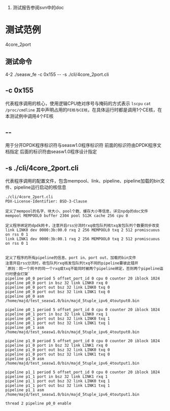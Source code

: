 1. 测试报告参阅svn中的doc

# 测试范例
4core_2port

## 测试命令
4-2
./seasw_fe -c 0x155 -- -s ./cli/4core_2port.cli

## -c 0x155
代表程序调用的核心，使用逻辑CPU绝对序号与掩码的方式表示
`lscpu`
`cat /proc/cmdline`
其中声明占用的`FE核与CE核`，在具体运行时都是调用1个CE核，在本测试例中调用4个FE核

## --
用于分开DPDK程序标识符与seasw1.0程序标识符
前面的标识符由DPDK程序文档指定
后面的标识符由seasw1.0程序设计指定

## -s ./cli/4core_2port.cli
代表程序调用的配置文件，包含mempool、link、pipeline、pipeline加载的bin文件、pipeline运行启动的核信息
```
./cli/4core_2port.cli
PDX-License-Identifier: BSD-3-Clause

定义了mempool的名字、块大小、pool个数、缓存大小等信息，详见npdp的doc文件
mempool MEMPOOL0 buffer 2304 pool 512K cache 256 cpu 0

定义程序绑定的dpdk网卡，注意开启rss分流时rxq收包队列核txq发包队列个数要同步改变
link LINK0 dev 0000:3b:00.0 rxq 2 256 MEMPOOL0 txq 2 512 promiscuous on rss 0 1 
link LINK1 dev 0000:3b:00.1 rxq 2 256 MEMPOOL0 txq 2 512 promiscuous on rss 0 1


定义了程序的所有pipeline的信息、port in、port out、加载的bin文件
注意开启rss分流时，收包队列rxq核发包队列txq不同的pipeline要彼此错开
`原则：同一个网卡的同一个rxq或txq不能同时被两个pipeline绑定，否则两个pipeline运行时便会打架`
pipeline p0_0 period 5 offset_port_id 0 cpu 0 counter 20 iblock 1024
pipeline p0_0 port in bsz 32 link LINK0 rxq 0
pipeline p0_0 port out bsz 32 link LINK0 txq 0
pipeline p0_0 port out bsz 32 link LINK1 txq 0
pipeline p0_0 asm /home/majd/test_seasw1.0/bin/majd_5tuple_ipv6_4toutput0.bin

pipeline p0_1 period 5 offset_port_id 0 cpu 0 counter 20 iblock 1024
pipeline p0_1 port in bsz 32 link LINK0 rxq 1
pipeline p0_1 port out bsz 32 link LINK0 txq 1
pipeline p0_1 port out bsz 32 link LINK1 txq 1
pipeline p0_1 asm /home/majd/test_seasw1.0/bin/majd_5tuple_ipv6_4toutput0.bin

pipeline p1_0 period 5 offset_port_id 0 cpu 0 counter 20 iblock 1024
pipeline p1_0 port in bsz 32 link LINK1 rxq 0
pipeline p1_0 port out bsz 32 link LINK0 txq 0
pipeline p1_0 port out bsz 32 link LINK1 txq 0
pipeline p1_0 asm /home/majd/test_seasw1.0/bin/majd_5tuple_ipv6_4toutput1.bin

pipeline p1_1 period 5 offset_port_id 0 cpu 0 counter 20 iblock 1024
pipeline p1_1 port in bsz 32 link LINK1 rxq 1
pipeline p1_1 port out bsz 32 link LINK0 txq 1
pipeline p1_1 port out bsz 32 link LINK1 txq 1
pipeline p1_1 asm /home/majd/test_seasw1.0/bin/majd_5tuple_ipv6_4toutput1.bin

thread 2 pipeline p0_0 enable
```